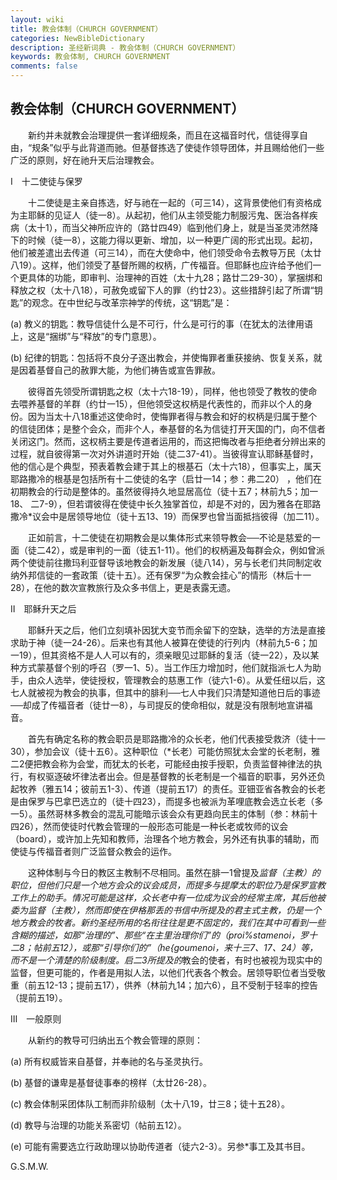 ```yaml
---
layout: wiki
title: 教会体制（CHURCH GOVERNMENT）
categories: NewBibleDictionary
description: 圣经新词典 - 教会体制（CHURCH GOVERNMENT）
keywords: 教会体制, CHURCH GOVERNMENT
comments: false
---
```


## 教会体制（CHURCH GOVERNMENT）

　　新约并未就教会治理提供一套详细规条，而且在这福音时代，信徒得享自由，“规条”似乎与此背道而驰。但基督拣选了使徒作领导团体，并且赐给他们一些广泛的原则，好在祂升天后治理教会。

Ⅰ　十二使徒与保罗

　　十二使徒是主亲自拣选，好与祂在一起的（可三14），这背景使他们有资格成为主耶稣的见证人（徒一8）。从起初，他们从主领受能力制服污鬼、医治各样疾病（太十1），而当父神所应许的（路廿四49）临到他们身上，就是当圣灵沛然降下的时候（徒一8），这能力得以更新、增加，以一种更广阔的形式出现。起初，他们被差遣出去传道（可三14），而在大使命中，他们领受命令去教导万民（太廿八19）。这样，他们领受了基督所赐的权柄，广传福音。但耶稣也应许给予他们一个更具体的功能，即审判、治理神的百姓（太十九28；路廿二29-30），掌捆绑和释放之权（太十八18），可赦免或留下人的罪（约廿23）。这些措辞引起了所谓“钥匙”的观念。在中世纪与改革宗神学的传统，这“钥匙”是：

(a) 教义的钥匙：教导信徒什么是不可行，什么是可行的事（在犹太的法律用语上，这是“捆绑”与“释放”的专门意思）。

(b) 纪律的钥匙：包括将不良分子逐出教会，并使悔罪者重获接纳、恢复关系，就是因着基督自己的赦罪大能，为他们祷告或宣告罪赦。

　　彼得首先领受所谓钥匙之权（太十六18-19），同样，他也领受了教牧的使命去喂养基督的羊群（约廿一15），但他领受这权柄是代表性的，而非以个人的身份。因为当太十八18重述这使命时，使悔罪者得与教会和好的权柄是归属于整个的信徒团体；是整个会众，而非个人，奉基督的名为信徒打开天国的门，向不信者关闭这门。然而，这权柄主要是传道者运用的，而这把悔改者与拒绝者分辨出来的过程，就自彼得第一次对外讲道时开始（徒二37-41）。当彼得宣认耶稣基督时，他的信心是个典型，预表着教会建于其上的根基石（太十六18），但事实上，属天耶路撒冷的根基是包括所有十二使徒的名字（启廿一14；参：弗二20） ，他们在初期教会的行动是整体的。虽然彼得持久地显居高位（徒十五7；林前九5；加一18、 二7-9），但若谓彼得在使徒中长久独掌首位，却是不对的，因为雅各在耶路撒冷*议会中是居领导地位（徒十五13、19）而保罗也曾当面抵挡彼得（加二11）。

　　正如前言，十二使徒在初期教会是以集体形式来领导教会──不论是慈爱的一面（徒二42），或是审判的一面（徒五1-11）。他们的权柄遍及每群会众，例如曾派两个使徒前往撒玛利亚督导该地教会的新发展（徒八14），另与长老们共同制定收纳外邦信徒的一套政策（徒十五）。还有保罗“为众教会挂心”的情形（林后十一28），在他的数次宣教旅行及众多书信上，更是表露无遗。

Ⅱ　耶稣升天之后

　　耶稣升天之后，他们立刻填补因犹大变节而余留下的空缺，选举的方法是直接求助于神（徒一24-26）。后来也有其他人被算在使徒的行列内（林前九5-6；加一19），但其资格不是人人可以有的，须亲眼见过耶稣的复活（徒一22），及以某种方式蒙基督个别的呼召（罗一1、5）。当工作压力增加时，他们就指派七人为助手，由众人选举，使徒授权，管理教会的慈惠工作（徒六1-6）。从爱任纽以后，这七人就被视为教会的执事，但其中的腓利──七人中我们只清楚知道他日后的事迹──却成了传福音者（徒廿一8），与司提反的使命相似，就是没有限制地宣讲福音。

　　首先有确定名称的教会职员是耶路撒冷的众长老，他们代表接受救济（徒十一30），参加会议（徒十五6）。这种职位（*长老）可能仿照犹太会堂的长老制，雅二2便把教会称为会堂，而犹太的长老，可能经由按手授职，负责监督神律法的执行，有权驱逐破坏律法者出会。但是基督教的长老制是一个福音的职事，另外还负起牧养（雅五14；彼前五1-3）、传道（提前五17）的责任。亚钿亚省各教会的长老是由保罗与巴拿巴选立的（徒十四23），而提多也被派为革哩底教会选立长老（多一5）。虽然哥林多教会的混乱可能暗示该会众有更趋向民主的体制（参：林前十四26），然而使徒时代教会管理的一般形态可能是一种长老或牧师的议会（board），或许加上先知和教师，治理各个地方教会，另外还有执事的辅助，而使徒与传福音者则广泛监督众教会的运作。

　　这种体制与今日的教区主教制不尽相同。虽然在腓一1曾提及*监督（主教）的职位，但他们只是一个地方会众的议会成员，而提多与提摩太的职位乃是保罗宣教工作上的助手。情况可能是这样，众长老中有一位成为议会的经常主席，其后他被委为监督（主教），然而即使在伊格那丢的书信中所提及的君主式主教，仍是一个地方教会的牧者。新约圣经所用的名衔往往是更不固定的，我们在其中可看到一些含糊的描述，如那“治理的”、那些“在主里治理你们”的（proi%stamenoi，罗十二8；帖前五12），或那“引导你们的”（he{goumenoi，来十三7、17、24）等，而不是一个清楚的阶级制度。启二3所提及的*教会的使者，有时也被视为现实中的监督，但更可能的，作者是用拟人法，以他们代表各个教会。居领导职位者当受敬重（前五12-13；提前五17），供养（林前九14；加六6），且不受制于轻率的控告（提前五19）。

Ⅲ　一般原则

　　从新约的教导可归纳出五个教会管理的原则：

(a) 所有权威皆来自基督，并奉祂的名与圣灵执行。

(b) 基督的谦卑是基督徒事奉的榜样（太廿26-28）。

(c) 教会体制采团体队工制而非阶级制（太十八19，廿三8；徒十五28）。

(d) 教导与治理的功能关系密切（帖前五12）。

(e) 可能有需要选立行政助理以协助传道者（徒六2-3）。另参*事工及其书目。

G.S.M.W.







